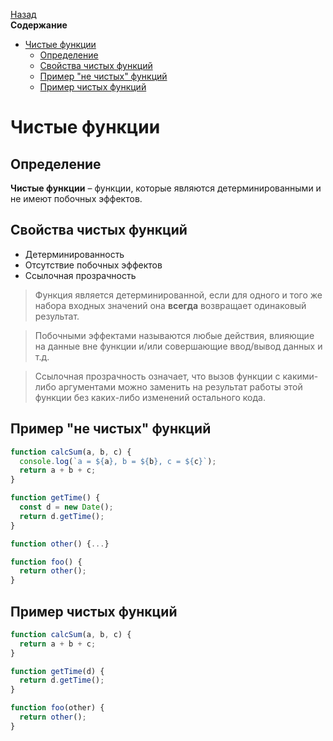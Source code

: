 <!-- START doctoc generated TOC please keep comment here to allow auto update -->
<!-- DON'T EDIT THIS SECTION, INSTEAD RE-RUN doctoc TO UPDATE -->
[Назад](README.md)<br />**Содержание**

- [Чистые функции](#%D1%87%D0%B8%D1%81%D1%82%D1%8B%D0%B5-%D1%84%D1%83%D0%BD%D0%BA%D1%86%D0%B8%D0%B8)
  - [Определение](#%D0%BE%D0%BF%D1%80%D0%B5%D0%B4%D0%B5%D0%BB%D0%B5%D0%BD%D0%B8%D0%B5)
  - [Свойства чистых функций](#%D1%81%D0%B2%D0%BE%D0%B9%D1%81%D1%82%D0%B2%D0%B0-%D1%87%D0%B8%D1%81%D1%82%D1%8B%D1%85-%D1%84%D1%83%D0%BD%D0%BA%D1%86%D0%B8%D0%B9)
  - [Пример "не чистых" функций](#%D0%BF%D1%80%D0%B8%D0%BC%D0%B5%D1%80-%D0%BD%D0%B5-%D1%87%D0%B8%D1%81%D1%82%D1%8B%D1%85-%D1%84%D1%83%D0%BD%D0%BA%D1%86%D0%B8%D0%B9)
  - [Пример чистых функций](#%D0%BF%D1%80%D0%B8%D0%BC%D0%B5%D1%80-%D1%87%D0%B8%D1%81%D1%82%D1%8B%D1%85-%D1%84%D1%83%D0%BD%D0%BA%D1%86%D0%B8%D0%B9)

<!-- END doctoc generated TOC please keep comment here to allow auto update -->

# Чистые функции

## Определение

**Чистые функции** – функции, которые являются детерминированными и не имеют побочных эффектов. 

## Свойства чистых функций

* Детерминированность
* Отсутствие побочных эффектов
* Ссылочная прозрачность

> Функция является детерминированной, если для одного и того же набора входных значений она **всегда** возвращает одинаковый результат.

> Побочными эффектами называются любые действия, влияющие на данные вне функции и/или совершающие ввод/вывод данных и т.д.

> Ссылочная прозрачность означает, что вызов функции с какими-либо аргументами можно заменить на результат работы этой функции без каких-либо изменений остального кода.

## Пример "не чистых" функций

```javascript
function calcSum(a, b, c) {
  console.log(`a = ${a}, b = ${b}, c = ${c}`);
  return a + b + c;
}
```

```javascript
function getTime() {
  const d = new Date();
  return d.getTime();
}
```

```javascript
function other() {...}

function foo() {
  return other();
}
```

## Пример чистых функций

```javascript
function calcSum(a, b, c) {
  return a + b + c;
}
```

```javascript
function getTime(d) {
  return d.getTime();
}
```

```javascript
function foo(other) {
  return other();
}
```

